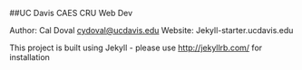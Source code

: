 ##UC Davis CAES CRU Web Dev

Author: Cal Doval cydoval@ucdavis.edu
Website: Jekyll-starter.ucdavis.edu

This project is built using Jekyll - please use http://jekyllrb.com/ for installation

